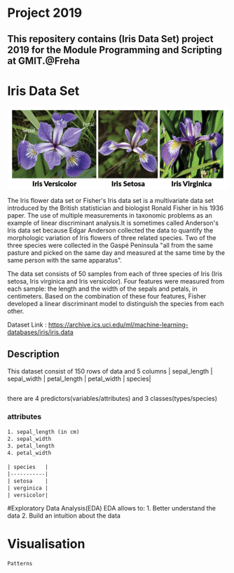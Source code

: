 # Project 2019
This repositery contains (Iris Data Set) project 2019 for the Module
Programming and Scripting at GMIT.@Freha
---
# Iris Data Set
![](irisimage.png)
<p>The Iris flower data set or Fisher's Iris data set is a multivariate data set introduced by the British statistician and biologist Ronald Fisher in his 1936 paper. The use of multiple measurements in taxonomic problems as an example of linear discriminant analysis.It is sometimes called Anderson's Iris data set because Edgar Anderson collected the data to quantify the morphologic variation of Iris flowers of three related species. Two of the three species were collected in the Gaspé Peninsula "all from the same pasture and picked on the same day and measured at the same time by the same person with the same apparatus".</p>
<p>
The data set consists of 50 samples from each of three species of Iris (Iris setosa, Iris virginica and Iris versicolor). Four features were measured from each sample: the length and the width of the sepals and petals, in centimeters. Based on the combination of these four features, Fisher developed a linear discriminant model to distinguish the species from each other.</p>

Dataset Link : https://archive.ics.uci.edu/ml/machine-learning-databases/iris/iris.data

<h2>Description</h2>
This dataset consist of 150 rows of data and 5 columns

<table>| sepal_length | sepal_width | petal_length | petal_width  | species|</table>


there are 4 predictors(variables/attributes) and 3 classes(types/species)

<h3>attributes</h3>

    1. sepal_length (in cm)
    2. sepal_width
    3. petal_length
    4. petal_width  

    | species   |
    |-----------|
    | setosa    |
    | verginica |
    | versicolor|

#Exploratory Data Analysis(EDA)
    EDA allows to:
    1. Better understand the data
    2. Build an intuition about the data
# Visualisation
    Patterns